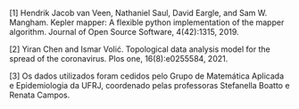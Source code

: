[1] Hendrik Jacob van Veen, Nathaniel Saul, David Eargle, and Sam W. Mangham. Kepler mapper: A flexible python implementation of the mapper algorithm. Journal of Open Source Software, 4(42):1315, 2019.

[2] Yiran Chen and Ismar Volić. Topological data analysis model for the spread of the coronavirus. Plos one, 16(8):e0255584, 2021.

[3] Os dados utilizados foram cedidos pelo Grupo de Matemática Aplicada e Epidemiologia da UFRJ, coordenado pelas professoras Stefanella Boatto e Renata Campos.
